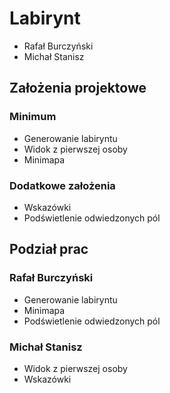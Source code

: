 # Labirynt
* Rafał Burczyński
* Michał Stanisz
## Założenia projektowe
### Minimum
* Generowanie labiryntu
* Widok z pierwszej osoby
* Minimapa
### Dodatkowe założenia
* Wskazówki
* Podświetlenie odwiedzonych pól
## Podział prac
### Rafał Burczyński
* Generowanie labiryntu
* Minimapa
* Podświetlenie odwiedzonych pól
### Michał Stanisz
* Widok z pierwszej osoby
* Wskazówki
